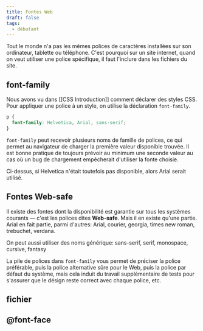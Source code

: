 ```yaml
---
title: Fontes Web
draft: false
tags:
  - débutant
---
```


Tout le monde n'a pas les mêmes polices de caractères installées sur son ordinateur, tablette ou téléphone. C'est pourquoi sur un site internet, quand on veut utiliser une police spécifique, il faut l'inclure dans les fichiers du site.

## font-family
Nous avons vu dans [[CSS Introduction]] comment déclarer des styles CSS. Pour appliquer une police à un style, on utilise la déclaration `font-family`.

```css
p {
  font-family: Helvetica, Arial, sans-serif;
}
```

`font-family` peut recevoir plusieurs noms de famille de polices, ce qui permet au navigateur de charger la première valeur disponible trouvée. Il est bonne pratique de toujours prévoir au minimum une seconde valeur au cas où un bug de chargement empêcherait d'utiliser la fonte choisie.

Ci-dessus, si Helvetica n'était toutefois pas disponible, alors Arial serait utilisé. 

## Fontes Web-safe

Il existe des fontes dont la disponibilité est garantie sur tous les systèmes courants — c'est les polices dites **Web-safe**. Mais il en existe qu'une partie. Arial en fait partie, parmi d'autres: Arial, courier, georgia, times new roman, trebuchet, verdana. 

On peut aussi utiliser des noms générique: sans-serif, serif, monospace, cursive, fantasy

La pile de polices dans `font-family` vous permet de préciser la police préférable, puis la police alternative sûre pour le Web, puis la police par défaut du système, mais cela induit du travail supplémentaire de tests pour s'assurer que le désign reste correct avec chaque police, etc.






## fichier

## @font-face

